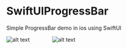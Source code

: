 # SwiftUIProgressBar

Simple ProgressBar demo in ios using SwiftUI

![alt text](https://raw.githubusercontent.com/raj-engineer/ProgressBarSwiftUI/master/ProgressBarSwiftUI/Screenshots/progressbarScreenshot.png) &nbsp; &nbsp; &nbsp; &nbsp; &nbsp; &nbsp;   &nbsp;  ![alt text](https://raw.githubusercontent.com/raj-engineer/ProgressBarSwiftUI/master/ProgressBarSwiftUI/Screenshots/Screenshot1%20_ProgressBar.png)
